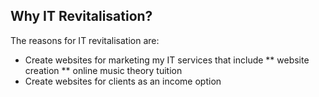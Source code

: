 ## Why IT Revitalisation?
The reasons for IT revitalisation are:
* Create websites for marketing my IT services that include
   ** website creation
   ** online music theory tuition
* Create websites for clients as an income option
